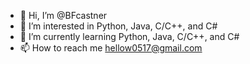 - 👋 Hi, I’m @BFcastner
- 👀 I’m interested in Python, Java, C/C++, and C#
- 🌱 I’m currently learning Python, Java, C/C++, and C#
- 📫 How to reach me hellow0517@gmail.com

<!---
BFcastner/BFcastner is a ✨ special ✨ repository because its `README.md` (this file) appears on your GitHub profile.
You can click the Preview link to take a look at your changes.
--->
